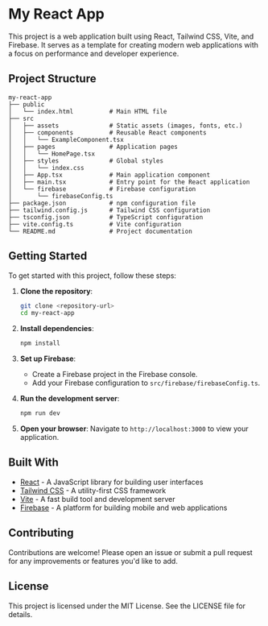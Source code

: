 # My React App

This project is a web application built using React, Tailwind CSS, Vite, and Firebase. It serves as a template for creating modern web applications with a focus on performance and developer experience.

## Project Structure

```
my-react-app
├── public
│   └── index.html          # Main HTML file
├── src
│   ├── assets              # Static assets (images, fonts, etc.)
│   ├── components          # Reusable React components
│   │   └── ExampleComponent.tsx
│   ├── pages               # Application pages
│   │   └── HomePage.tsx
│   ├── styles              # Global styles
│   │   └── index.css
│   ├── App.tsx             # Main application component
│   ├── main.tsx            # Entry point for the React application
│   └── firebase            # Firebase configuration
│       └── firebaseConfig.ts
├── package.json            # npm configuration file
├── tailwind.config.js      # Tailwind CSS configuration
├── tsconfig.json           # TypeScript configuration
├── vite.config.ts          # Vite configuration
└── README.md               # Project documentation
```

## Getting Started

To get started with this project, follow these steps:

1. **Clone the repository**:
   ```bash
   git clone <repository-url>
   cd my-react-app
   ```

2. **Install dependencies**:
   ```bash
   npm install
   ```

3. **Set up Firebase**:
   - Create a Firebase project in the Firebase console.
   - Add your Firebase configuration to `src/firebase/firebaseConfig.ts`.

4. **Run the development server**:
   ```bash
   npm run dev
   ```

5. **Open your browser**:
   Navigate to `http://localhost:3000` to view your application.

## Built With

- [React](https://reactjs.org/) - A JavaScript library for building user interfaces
- [Tailwind CSS](https://tailwindcss.com/) - A utility-first CSS framework
- [Vite](https://vitejs.dev/) - A fast build tool and development server
- [Firebase](https://firebase.google.com/) - A platform for building mobile and web applications

## Contributing

Contributions are welcome! Please open an issue or submit a pull request for any improvements or features you'd like to add.

## License

This project is licensed under the MIT License. See the LICENSE file for details.